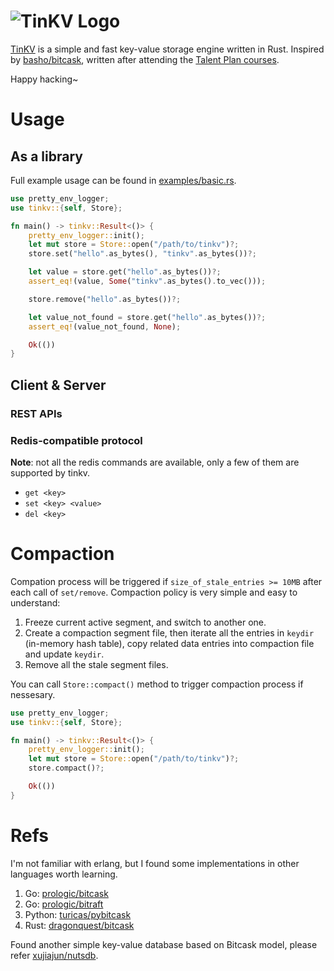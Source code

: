 # ![TinKV Logo](https://i.loli.net/2020/06/08/3hYVFNurxGoLei7.jpg)

[TinKV](https://github.com/iFaceless/tinkv) is a simple and fast key-value storage engine written in Rust. Inspired by [basho/bitcask](https://github.com/basho/bitcask), written after attending the [Talent Plan courses](https://github.com/pingcap/talent-plan). 

Happy hacking~

# Usage
## As a library

Full example usage can be found in [examples/basic.rs](./examples/basic.rs).

```rust
use pretty_env_logger;
use tinkv::{self, Store};

fn main() -> tinkv::Result<()> {
    pretty_env_logger::init();
    let mut store = Store::open("/path/to/tinkv")?;
    store.set("hello".as_bytes(), "tinkv".as_bytes())?;

    let value = store.get("hello".as_bytes())?;
    assert_eq!(value, Some("tinkv".as_bytes().to_vec()));

    store.remove("hello".as_bytes())?;

    let value_not_found = store.get("hello".as_bytes())?;
    assert_eq!(value_not_found, None);

    Ok(())
}
```

## Client & Server
### REST APIs

### Redis-compatible protocol

**Note**: not all the redis commands are available, only a few of them are supported by tinkv.

- `get <key>`
- `set <key> <value>`
- `del <key>`

# Compaction

Compation process will be triggered if `size_of_stale_entries >= 10MB` after each call of `set/remove`. Compaction policy is very simple and easy to understand:
1. Freeze current active segment, and switch to another one.
2. Create a compaction segment file, then iterate all the entries in `keydir` (in-memory hash table), copy related data entries into compaction file and update `keydir`.
3. Remove all the stale segment files.

You can call `Store::compact()` method to trigger compaction process if nessesary.

```rust
use pretty_env_logger;
use tinkv::{self, Store};

fn main() -> tinkv::Result<()> {
    pretty_env_logger::init();
    let mut store = Store::open("/path/to/tinkv")?;
    store.compact()?;

    Ok(())
}
```

# Refs

I'm not familiar with erlang, but I found some implementations in other languages worth learning.

1. Go: [prologic/bitcask](https://github.com/prologic/bitcask)
2. Go: [prologic/bitraft](https://github.com/prologic/bitraft)
3. Python: [turicas/pybitcask](https://github.com/turicas/pybitcask)
4. Rust: [dragonquest/bitcask](https://github.com/dragonquest/bitcask)

Found another simple key-value database based on Bitcask model, please refer [xujiajun/nutsdb](https://github.com/xujiajun/nutsdb).